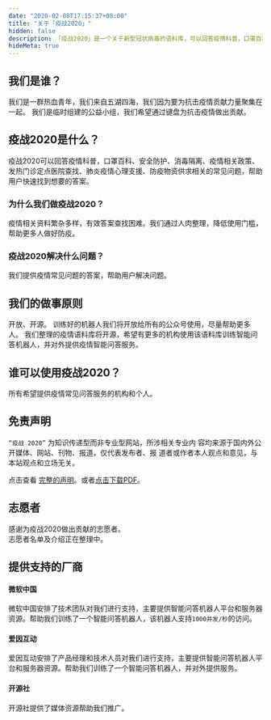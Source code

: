 ```yaml
---
date: "2020-02-08T17:15:37+08:00"
title: "关于「疫战2020」"
hidden: false
description: 「疫战2020」是一个关于新型冠状病毒的语料库，可以回答疫情科普，口罩百科、安全防护、消毒隔离、疫情相关政策、发热门诊定点医院查找、肺炎疫情心理支援、防疫物资供求相关的常见问题，帮助用户快速找到想要的答案。
hideMeta: true
---
```


## **我们是谁？**
我们是一群热血青年，我们来自五湖四海，我们因为要为抗击疫情贡献力量聚集在一起。
我们是临时组建的公益小组，我们希望通过键盘为抗击疫情做出贡献。

## **疫战2020是什么？**
疫战2020可以回答疫情科普，口罩百科、安全防护、消毒隔离、疫情相关政策、发热门诊定点医院查找、肺炎疫情心理支援、防疫物资供求相关的常见问题，帮助用户快速找到想要的答案。


### **为什么我们做疫战2020？**
疫情相关资料繁杂多样，有效答案查找困难。我们通过人肉整理，降低使用门槛，帮助更多人做好防疫。


### **疫战2020解决什么问题？**
我们提供疫情常见问题的答案，帮助用户解决问题。

## **我们的做事原则**
开放、开源。
训练好的机器人我们将开放给所有的公众号使用，尽量帮助更多人。
我们整理的疫情语料库将开源，希望有更多的机构使用该语料库训练智能问答机器人，并对外提供疫情智能问答服务。

## **谁可以使用疫战2020？**
所有希望提供疫情常见问答服务的机构和个人。

## **免责声明**
`“疫战 2020”` 为知识传递型而非专业型网站，所涉相关专业内 容均来源于国内外公开媒体、网站、刊物、报道，仅代表发布者、报 道者或作者本人观点和意见，与本站观点和立场无关。  

点击查看 [完整的声明](/reclaimer/)。或者[点击下载PDF](https://github.com/yizhan2020/yizhan2020.github.io/raw/master/%E5%85%8D%E8%B4%A3%E5%A3%B0%E6%98%8E%20-%20Disclaimer.pdf)。


## **志愿者**
感谢为疫战2020做出贡献的志愿者。  
志愿者名单及介绍正在整理中。

## **提供支持的厂商**
#### 微软中国
微软中国安排了技术团队对我们进行支持，主要提供智能问答机器人平台和服务器资源。帮助我们训练了一个智能问答机器人，该机器人支持`1000并发/秒`的访问。
#### 爱因互动
爱因互动安排了产品经理和技术人员对我们进行支持，主要提供智能问答机器人平台和服务器资源。帮助我们训练了一个智能问答机器人，并对外提供服务。
#### 开源社
开源社提供了媒体资源帮助我们推广。